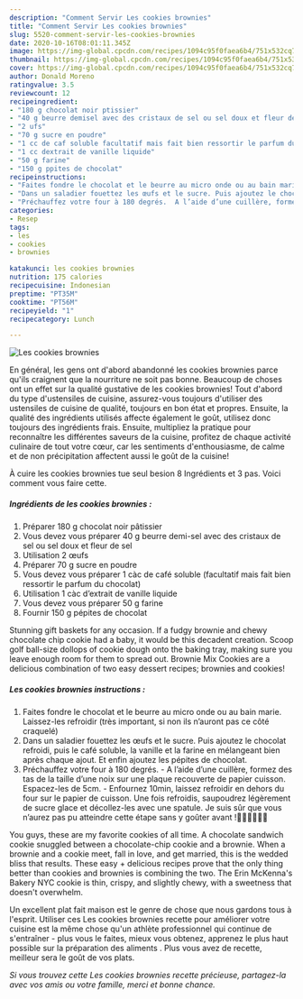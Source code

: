 ```yaml
---
description: "Comment Servir Les cookies brownies"
title: "Comment Servir Les cookies brownies"
slug: 5520-comment-servir-les-cookies-brownies
date: 2020-10-16T08:01:11.345Z
image: https://img-global.cpcdn.com/recipes/1094c95f0faea6b4/751x532cq70/les-cookies-brownies-photo-principale-de-la-recette.jpg
thumbnail: https://img-global.cpcdn.com/recipes/1094c95f0faea6b4/751x532cq70/les-cookies-brownies-photo-principale-de-la-recette.jpg
cover: https://img-global.cpcdn.com/recipes/1094c95f0faea6b4/751x532cq70/les-cookies-brownies-photo-principale-de-la-recette.jpg
author: Donald Moreno
ratingvalue: 3.5
reviewcount: 12
recipeingredient:
- "180 g chocolat noir ptissier"
- "40 g beurre demisel avec des cristaux de sel ou sel doux et fleur de sel"
- "2 ufs"
- "70 g sucre en poudre"
- "1 cc de caf soluble facultatif mais fait bien ressortir le parfum du chocolat"
- "1 cc dextrait de vanille liquide"
- "50 g farine"
- "150 g ppites de chocolat"
recipeinstructions:
- "Faites fondre le chocolat et le beurre au micro onde ou au bain marie. Laissez-les refroidir (très important, si non ils n’auront pas ce côté craquelé)"
- "Dans un saladier fouettez les œufs et le sucre. Puis ajoutez le chocolat refroidi, puis le café soluble, la vanille et la farine en mélangeant bien après chaque ajout. Et enfin ajoutez les pépites de chocolat."
- "Préchauffez votre four à 180 degrés.  A l’aide d’une cuillère, formez des tas de la taille d’une noix sur une plaque recouverte de papier cuisson. Espacez-les de 5cm.  Enfournez 10min, laissez refroidir en dehors du four sur le papier de cuisson. Une fois refroidis, saupoudrez légèrement de sucre glace et décollez-les avec une spatule. Je suis sûr que vous n’aurez pas pu atteindre cette étape sans y goûter avant !🤤🤤🤤🤣🤣🤣"
categories:
- Resep
tags:
- les
- cookies
- brownies

katakunci: les cookies brownies 
nutrition: 175 calories
recipecuisine: Indonesian
preptime: "PT35M"
cooktime: "PT56M"
recipeyield: "1"
recipecategory: Lunch

---
```



![Les cookies brownies](https://img-global.cpcdn.com/recipes/1094c95f0faea6b4/751x532cq70/les-cookies-brownies-photo-principale-de-la-recette.jpg)

En général, les gens ont d'abord abandonné les cookies brownies parce qu'ils craignent que la nourriture ne soit pas bonne. Beaucoup de choses ont un effet sur la qualité gustative de les cookies brownies! Tout d'abord du type d'ustensiles de cuisine, assurez-vous toujours d'utiliser des ustensiles de cuisine de qualité, toujours en bon état et propres. Ensuite, la qualité des ingrédients utilisés affecte également le goût, utilisez donc toujours des ingrédients frais. Ensuite, multipliez la pratique pour reconnaître les différentes saveurs de la cuisine, profitez de chaque activité culinaire de tout votre cœur, car les sentiments d'enthousiasme, de calme et de non précipitation affectent aussi le goût de la cuisine!

<!--inarticleads1-->

À cuire les cookies brownies tue seul besion 8 Ingrédients et 3 pas. Voici comment vous faire cette.

##### Ingrédients de les cookies brownies :

1. Préparer 180 g chocolat noir pâtissier
1. Vous devez vous préparer 40 g beurre demi-sel avec des cristaux de sel ou sel doux et fleur de sel
1. Utilisation 2 œufs
1. Préparer 70 g sucre en poudre
1. Vous devez vous préparer 1 càc de café soluble (facultatif mais fait bien ressortir le parfum du chocolat)
1. Utilisation 1 càc d’extrait de vanille liquide
1. Vous devez vous préparer 50 g farine
1. Fournir 150 g pépites de chocolat


Stunning gift baskets for any occasion. If a fudgy brownie and chewy chocolate chip cookie had a baby, it would be this decadent creation. Scoop golf ball-size dollops of cookie dough onto the baking tray, making sure you leave enough room for them to spread out. Brownie Mix Cookies are a delicious combination of two easy dessert recipes; brownies and cookies! 

<!--inarticleads2-->

##### Les cookies brownies instructions :

1. Faites fondre le chocolat et le beurre au micro onde ou au bain marie. Laissez-les refroidir (très important, si non ils n’auront pas ce côté craquelé)
1. Dans un saladier fouettez les œufs et le sucre. Puis ajoutez le chocolat refroidi, puis le café soluble, la vanille et la farine en mélangeant bien après chaque ajout. Et enfin ajoutez les pépites de chocolat.
1. Préchauffez votre four à 180 degrés.  - A l’aide d’une cuillère, formez des tas de la taille d’une noix sur une plaque recouverte de papier cuisson. Espacez-les de 5cm.  - Enfournez 10min, laissez refroidir en dehors du four sur le papier de cuisson. Une fois refroidis, saupoudrez légèrement de sucre glace et décollez-les avec une spatule. Je suis sûr que vous n’aurez pas pu atteindre cette étape sans y goûter avant !🤤🤤🤤🤣🤣🤣


You guys, these are my favorite cookies of all time. A chocolate sandwich cookie snuggled between a chocolate-chip cookie and a brownie. When a brownie and a cookie meet, fall in love, and get married, this is the wedded bliss that results. These easy + delicious recipes prove that the only thing better than cookies and brownies is combining the two. The Erin McKenna&#39;s Bakery NYC cookie is thin, crispy, and slightly chewy, with a sweetness that doesn&#39;t overwhelm. 

<!--inarticleads1-->

<p>
Un excellent plat fait maison est le genre de chose que nous gardons tous à l'esprit. Utiliser ces Les cookies brownies recette pour améliorer votre cuisine est la même chose qu'un athlète professionnel qui continue de s'entraîner - plus vous le faites, mieux vous obtenez, apprenez le plus haut possible sur la préparation des aliments . Plus vous avez de recette, meilleur sera le goût de vos plats.
</p>

<p>
<i>Si vous trouvez cette Les cookies brownies recette précieuse, partagez-la avec vos amis ou votre famille, merci et bonne chance.</i>
</p>
